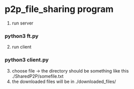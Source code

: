 # p2p_file_sharing program
1. run server
### python3 ft.py
2. run client
### python3 client.py
3. choose file -> the directory should be something like this
./SharedP2P/somefile.txt
4. the downloaded files will be in ./downloaded_files/
